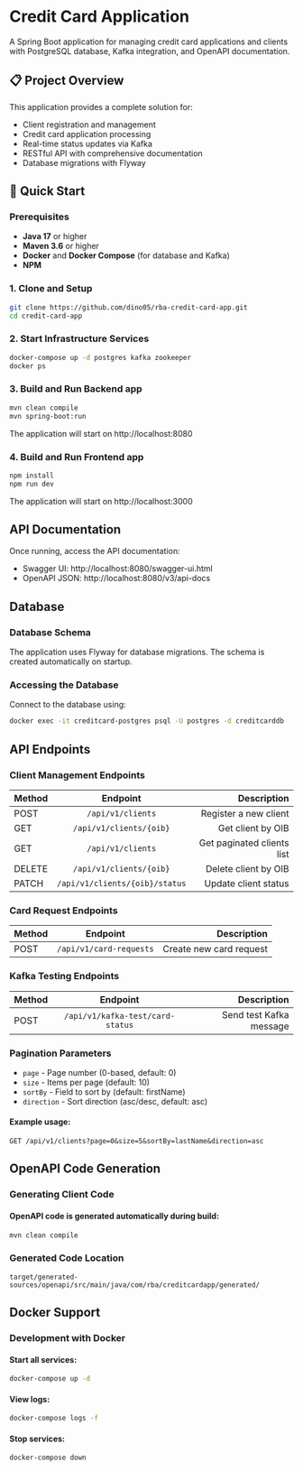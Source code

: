 # Credit Card Application

A Spring Boot application for managing credit card applications and clients with PostgreSQL database, Kafka integration, and OpenAPI documentation.

## 📋 Project Overview

This application provides a complete solution for:
- Client registration and management
- Credit card application processing
- Real-time status updates via Kafka
- RESTful API with comprehensive documentation
- Database migrations with Flyway

## 🚀 Quick Start

### Prerequisites

- **Java 17** or higher
- **Maven 3.6** or higher
- **Docker** and **Docker Compose** (for database and Kafka)
- **NPM**

### 1. Clone and Setup

```bash
git clone https://github.com/dino05/rba-credit-card-app.git
cd credit-card-app
```

### 2. Start Infrastructure Services

```bash
docker-compose up -d postgres kafka zookeeper
docker ps
```

### 3. Build and Run Backend app

```bash
mvn clean compile
mvn spring-boot:run
```

The application will start on http://localhost:8080

### 4. Build and Run Frontend app

```bash
npm install
npm run dev
```

The application will start on http://localhost:3000

## API Documentation

Once running, access the API documentation:

- Swagger UI: http://localhost:8080/swagger-ui.html
- OpenAPI JSON: http://localhost:8080/v3/api-docs

## Database

### Database Schema

The application uses Flyway for database migrations. The schema is created automatically on startup.

### Accessing the Database

Connect to the database using:

```bash
docker exec -it creditcard-postgres psql -U postgres -d creditcarddb
```

## API Endpoints

### Client Management Endpoints

| Method |  Endpoint  | Description |
|:-----|:--------:|------:|
| POST   | `/api/v1/clients`  | 	Register a new client |
| GET   |  `/api/v1/clients/{oib}`  |   Get client by OIB |
| GET   | `/api/v1/clients` |    Get paginated clients list |
| DELETE   | `/api/v1/clients/{oib}` |    Delete client by OIB |
| PATCH   | `/api/v1/clients/{oib}/status` |    Update client status |

### Card Request Endpoints

| Method |  Endpoint  | Description |
|:-----|:--------:|------:|
| POST   | `/api/v1/card-requests`  | 	Create new card request |

### Kafka Testing Endpoints

| Method |  Endpoint  | Description |
|:-----|:--------:|------:|
| POST   | `/api/v1/kafka-test/card-status`  | 	Send test Kafka message |

### Pagination Parameters

- `page` - Page number (0-based, default: 0)
- `size` - Items per page (default: 10)
- `sortBy` - Field to sort by (default: firstName)
- `direction` - Sort direction (asc/desc, default: asc)

#### Example usage:

```http
GET /api/v1/clients?page=0&size=5&sortBy=lastName&direction=asc
```

## OpenAPI Code Generation

### Generating Client Code

#### OpenAPI code is generated automatically during build:

```bash
mvn clean compile
```

### Generated Code Location

```
target/generated-sources/openapi/src/main/java/com/rba/creditcardapp/generated/
```

## Docker Support

### Development with Docker
#### Start all services:


```bash
docker-compose up -d
```

#### View logs:

```bash
docker-compose logs -f
```

#### Stop services:

```bash
docker-compose down
```